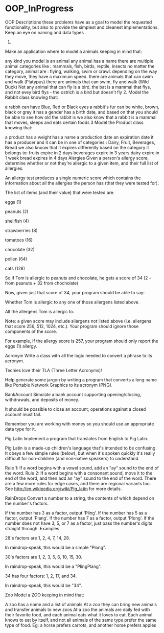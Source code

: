 # OOP_InProgress

OOP
Descriptions
these problems have as a goal to model the requested functionality, but also to provide the simplest and cleanest implementations. Keep an eye on naming and data types

1.
Make an application where to model a animals keeping in mind that:

any kind you model is an animal
any animal has a name
there are multiple animal categories like : mammals, fish, birds, reptile, insects
no matter the category, animal are : flying, walking, swim or crawl.
depending on the way they move, they have a maximum speed.
there are animals that can swim and walk (Platypus)
there are animals that can swim, fly and walk (Wild Duck)
Not any animal that can fly is a bird, the bat is a mammal that flys, and not evey bird flys - the ostrich is a bird but doesn't fly
2.
Model the Rabbit class knowing that:

a rabbit can have Blue, Red or Black eyes
a rabbit's fur can be white, brown, black or grey
it has a gender
has a birth date, and based on that you should be able to see how old the rabbit is
we also know that a rabbit is a mammal that moves, sleeps and eats certain foods
3
Model the Product class knowing that:

a product has a weight
has a name
a production date
an expiration date
it has a producer
and it can be in one of categories : Dairy, Fruit, Beverages, Bread
we also knoow that it expires differently based on the category it belongs to:
fruits expire in 2 days
beverages expire in 3 years
dairy expire in 1 week
bread expires in 4 days
Alergies
Given a person's allergy score, determine whether or not they're allergic to a given item, and their full list of allergies.

An allergy test produces a single numeric score which contains the information about all the allergies the person has (that they were tested for).

The list of items (and their value) that were tested are:

eggs (1)

peanuts (2)

shellfish (4)

strawberries (8)

tomatoes (16)

chocolate (32)

pollen (64)

cats (128)

So if Tom is allergic to peanuts and chocolate, he gets a score of 34 (2 - from peanuts + 32 from chocholate)

Now, given just that score of 34, your program should be able to say:

Whether Tom is allergic to any one of those allergens listed above.

All the allergens Tom is allergic to.

Note: a given score may include allergens not listed above (i.e. allergens that score 256, 512, 1024, etc.). Your program should ignore those components of the score.

For example, if the allergy score is 257, your program should only report the eggs (1) allergy.

Acronym
Write a class with all the logic needed to convert a phrase to its acronym.

Techies love their TLA (Three Letter Acronyms)!

Help generate some jargon by writing a program that converts a long name like Portable Network Graphics to its acronym (PNG).

BankAccount
Simulate a bank account supporting opening/closing, withdrawals, and deposits of money.

It should be possible to close an account; operations against a closed account must fail.

Remember you are working with money so you should use an appropriate data type for it.

Pig Latin
Implement a program that translates from English to Pig Latin.

Pig Latin is a made-up children's language that's intended to be confusing. It obeys a few simple rules (below), but when it's spoken quickly it's really difficult for non-children (and non-native speakers) to understand.

Rule 1: If a word begins with a vowel sound, add an "ay" sound to the end of the word.
Rule 2: If a word begins with a consonant sound, move it to the end of the word, and then add an "ay" sound to the end of the word. There are a few more rules for edge cases, and there are regional variants too.
See http://en.wikipedia.org/wiki/Pig_latin for more details.

RainDrops
Convert a number to a string, the contents of which depend on the number's factors.

If the number has 3 as a factor, output 'Pling'.
If the number has 5 as a factor, output 'Plang'.
If the number has 7 as a factor, output 'Plong'.
If the number does not have 3, 5, or 7 as a factor, just pass the number's digits straight through.
Examples

28's factors are 1, 2, 4, 7, 14, 28.

In raindrop-speak, this would be a simple "Plong".

30's factors are 1, 2, 3, 5, 6, 10, 15, 30.

In raindrop-speak, this would be a "PlingPlang".

34 has four factors: 1, 2, 17, and 34.

In raindrop-speak, this would be "34".

Zoo
Model a ZOO keeping in mind that:

A zoo has a name and a list of animals
At a zoo they can bring new animals and transfer animals to new zoos
At a zoo the animals are daily fed with their favorite food, and each animal eats what it loves to eat.
Each animal knows to eat by itself, and not all animals of the same type prefer the same type of food. Eg; a horse prefers carrots, and another horse prefers apples
